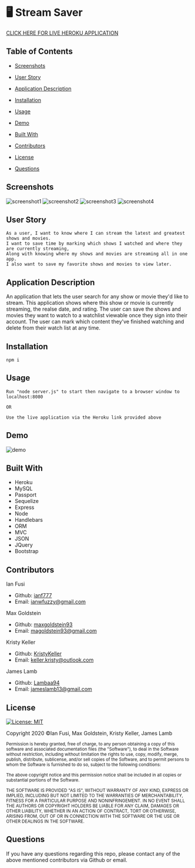 # 🖥️ Stream Saver
[CLICK HERE FOR LIVE HEROKU APPLICATION](https://stream-saver.herokuapp.com/)

## Table of Contents
* [Screenshots](#screenshots)

* [User Story](#user-story)

* [Application Description](#application-description)

* [Installation](#installation)

* [Usage](#usage)

* [Demo](#demo)

* [Built With](#built-with)

* [Contributors](#contributors)

* [License](#license)

* [Questions](#questions)

## Screenshots 
![screenshot1](./assets/images/screencapture-stream-saver-herokuapp-2020-10-18-23_32_55.png)
![screenshot2](./assets/images/screencapture-stream-saver-herokuapp-signup-2020-10-18-23_33_28.png)
![screenshot3](./assets/images/screencapture-stream-saver-herokuapp-members-2020-10-18-23_35_12.png)
![screenshot4](./assets/images/screencapture-stream-saver-herokuapp-watchlist-2020-10-18-23_44_00.png)

## User Story
```
As a user, I want to know where I can stream the latest and greatest shows and movies.
I want to save time by marking which shows I watched and where they are currently streaming,
Along with knowing where my shows and movies are streaming all in one app.
I also want to save my favorite shows and movies to view later.

```

## Application Description

An application that lets the user search for any show or movie they'd like to stream. This application shows where this show or movie is currently streaming, the realse date, and rating. The user can save the shows and movies they want to watch to a watchlist viewable once they sign into their account. The user can mark which content they've finished watching and delete from their watch list at any time.

## Installation 
```
npm i 
```

## Usage 
```
Run "node server.js" to start then navigate to a browser window to localhost:8080

OR
                                     
Use the live application via the Heroku link provided above

```
## Demo
![demo](https://media.giphy.com/media/E1a5f7GKLYcBNErVT9/giphy.gif)
## Built With
* Heroku
* MySQL
* Passport 
* Sequelize 
* Express
* Node
* Handlebars 
* ORM
* MVC 
* JSON
* JQuery 
* Bootstrap

## Contributors 

Ian Fusi 
* Github: [ianf777](https://github.com/ianf777) 
* Email: <ianwfuzzy@gmail.com> 

 Max Goldstein
* Github: [maxgoldstein93](https://github.com/maxgoldstein93) 
* Email: <magoldstein93@gmail.com>


 Kristy Keller
* Github: [KristyKeller](https://github.com/KristyKeller)
* Email: <keller.kristy@outlook.com>

James Lamb
* Github: [Lambaa94](https://github.com/Lambaa94) 
* Email: <jameslamb13@gmail.com>

## License

[![License: MIT](https://img.shields.io/badge/License-MIT-yellow.svg)](https://opensource.org/licenses/MIT)

Copyright 2020 ©Ian Fusi, Max Goldstein, Kristy Keller, James Lamb

<sup>Permission is hereby granted, free of charge, to any person obtaining a copy of this software and associated documentation files (the "Software"), to deal in the Software without restriction, including without limitation the rights to use, copy, modify, merge, publish, distribute, sublicense, and/or sell copies of the Software, and to permit persons to whom the Software is furnished to do so, subject to the following conditions:
  
<sup>The above copyright notice and this permission notice shall be included in all copies or substantial portions of the Software.
  
<sup>THE SOFTWARE IS PROVIDED "AS IS", WITHOUT WARRANTY OF ANY KIND, EXPRESS OR IMPLIED, INCLUDING BUT NOT LIMITED TO THE WARRANTIES OF MERCHANTABILITY, FITNESS FOR A PARTICULAR PURPOSE AND NONINFRINGEMENT. IN NO EVENT SHALL THE AUTHORS OR COPYRIGHT HOLDERS BE LIABLE FOR ANY CLAIM, DAMAGES OR OTHER LIABILITY, WHETHER IN AN ACTION OF CONTRACT, TORT OR OTHERWISE, ARISING FROM, OUT OF OR IN CONNECTION WITH THE SOFTWARE OR THE USE OR OTHER DEALINGS IN THE SOFTWARE.

## Questions

If you have any questions regarding this repo, please contact any of the above mentioned contributors via Github or email.
